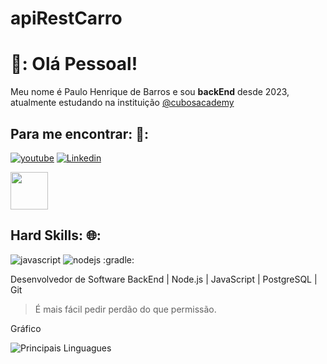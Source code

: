  # apiRestCarro

# 🚀: Olá Pessoal!

Meu nome é Paulo Henrique de Barros e sou **backEnd** desde 2023, atualmente estudando na instituição [@cubosacademy](http://cubos.academy/)

## Para me encontrar: 🚨:

[![youtube](https://img.shields.io/badge/youtube-ff0000?style=for-the-badge&logo=youtube&logColor=white)](https://www.youtube.com/watch?v=hIvLWMhdWdY&list=PL0m_zkvImj28D7RP8Tb-xqYMDqorIczkx&index=14)
[![Linkedin](https://img.shields.io/badge/Linkedin-0077b5?style=for-the-badge&logo=Linkedin&logoColor=white)    ](https://www.linkedin.com/in/paulo-barros-3bb732270/DF0174) 






<a href="mailto:barrosp3335@gmail.com">
<img src="https://blog.topol.io/wp-content/uploads/2022/07/GIFs-in-email.gif" width="60px" />
</a>





## Hard Skills:     🌐:

![javascript](https://img.shields.io/badge/javascript-323330?style=for-the-badge&logo=javascript&logoColor=f7df1e)
![nodejs](https://img.shields.io/badge/Node%20js-339933?style=for-the-badge&logo=nodedotjs&logoColor=f7df1e)
:gradle:


Desenvolvedor de Software BackEnd | Node.js | JavaScript | PostgreSQL  | Git

> É mais fácil pedir perdão do que permissão.

Gráfico 

![Principais Linguagues](https://github-readme-stats.vercel.app/api/top-langs/?username=PauloBarros3335)
